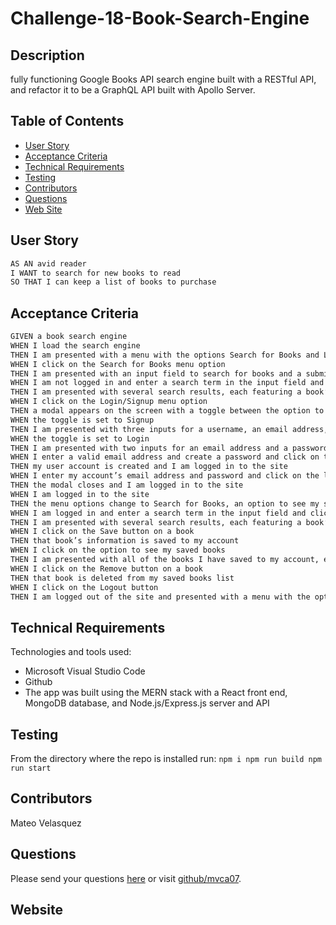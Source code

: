 # Challenge-18-Book-Search-Engine
  ## Description
   fully functioning Google Books API search engine built with a RESTful API, and refactor it to be a GraphQL API built with Apollo Server. 
   
  ## Table of Contents
  * [User Story](#aserStory)
  * [Acceptance Criteria](#acceptanceCriteria)
  * [Technical Requirements](#technicalRequirements)
  * [Testing](#testing) 
  * [Contributors](#contributors)
  * [Questions](#questions)
  * [Web Site](#webite)
  ## User Story

 ```md
AS AN avid reader
I WANT to search for new books to read
SO THAT I can keep a list of books to purchase
```
  ## Acceptance Criteria

 ```md
GIVEN a book search engine
WHEN I load the search engine
THEN I am presented with a menu with the options Search for Books and Login/Signup and an input field to search for books and a submit button
WHEN I click on the Search for Books menu option
THEN I am presented with an input field to search for books and a submit button
WHEN I am not logged in and enter a search term in the input field and click the submit button
THEN I am presented with several search results, each featuring a book’s title, author, description, image, and a link to that book on the Google Books site
WHEN I click on the Login/Signup menu option
THEN a modal appears on the screen with a toggle between the option to log in or sign up
WHEN the toggle is set to Signup
THEN I am presented with three inputs for a username, an email address, and a password, and a signup button
WHEN the toggle is set to Login
THEN I am presented with two inputs for an email address and a password and login button
WHEN I enter a valid email address and create a password and click on the signup button
THEN my user account is created and I am logged in to the site
WHEN I enter my account’s email address and password and click on the login button
THEN the modal closes and I am logged in to the site
WHEN I am logged in to the site
THEN the menu options change to Search for Books, an option to see my saved books, and Logout
WHEN I am logged in and enter a search term in the input field and click the submit button
THEN I am presented with several search results, each featuring a book’s title, author, description, image, and a link to that book on the Google Books site and a button to save a book to my account
WHEN I click on the Save button on a book
THEN that book’s information is saved to my account
WHEN I click on the option to see my saved books
THEN I am presented with all of the books I have saved to my account, each featuring the book’s title, author, description, image, and a link to that book on the Google Books site and a button to remove a book from my account
WHEN I click on the Remove button on a book
THEN that book is deleted from my saved books list
WHEN I click on the Logout button
THEN I am logged out of the site and presented with a menu with the options Search for Books and Login/Signup and an input field to search for books and a submit button
```
  ## Technical Requirements
  Technologies and tools used:

  - Microsoft Visual Studio Code
  - Github
  - The app was built using the MERN stack with a React front end, MongoDB database, and Node.js/Express.js server and API

  ## Testing
  From the directory where the repo is installed run:
    ```
      npm i
      npm run build
      npm run start 
        ```
  
  ## Contributors
  Mateo Velasquez
  
  ## Questions
  Please send your questions [here](mailto:mvca07@gmail.com?subject=[GitHub]%20Dev%20Connect) or visit [github/mvca07](https://github.com/mvca07).

  ## Website



